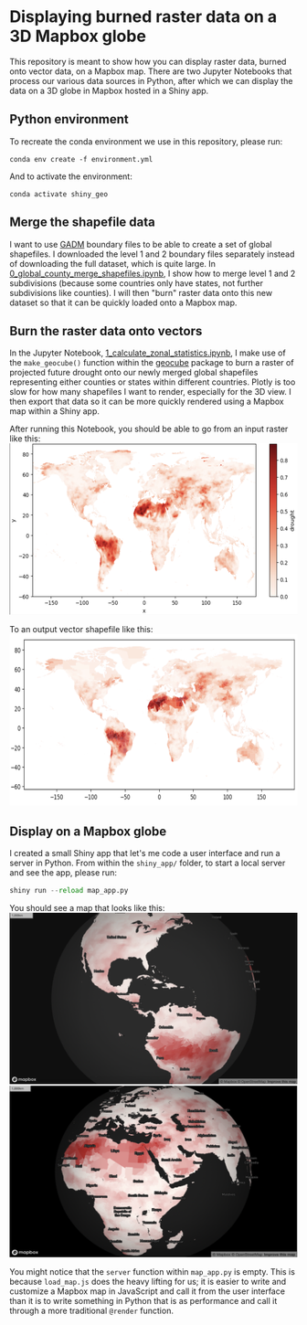 # Displaying burned raster data on a 3D Mapbox globe
This repository is meant to show how you can display raster data, burned onto vector data, on a Mapbox map. There are two Jupyter Notebooks that process our various data sources in Python, after which we can display the data on a 3D globe in Mapbox hosted in a Shiny app.

## Python environment
To recreate the conda environment we use in this repository, please run:
```
conda env create -f environment.yml
```
And to activate the environment:
```
conda activate shiny_geo
```

## Merge the shapefile data
I want to use [GADM](https://gadm.org/download_world.html) boundary files to be able to create a set of global shapefiles. I downloaded the level 1 and 2 boundary files separately instead of downloading the full dataset, which is quite large. In [0_global_county_merge_shapefiles.ipynb](./notebooks/_global_county_merge_shapefiles), I show how to merge level 1 and 2 subdivisions (because some countries only have states, not further subdivisions like counties). I will then "burn" raster data onto this new dataset so that it can be quickly loaded onto a Mapbox map.

## Burn the raster data onto vectors
In the Jupyter Notebook, [1_calculate_zonal_statistics.ipynb](./notebooks/1_calculate_zonal_statistics.ipynb), I make use of the `make_geocube()` function within the [geocube](https://corteva.github.io/geocube/html/index.html) package to burn a raster of projected future drought onto our newly merged global shapefiles representing either counties or states within different countries. Plotly is too slow for how many shapefiles I want to render, especially for the 3D view. I then export that data so it can be more quickly rendered using a Mapbox map within a Shiny app.

After running this Notebook, you should be able to go from an input raster like this:
<img alt="A raster representing a drought index" src="./images/original_raster.png" height="300" width="900">

To an output vector shapefile like this:
<img alt="A vector file where a raster's data has been 'burned' into it" src="./images/vector_from_burned_raster.png" height="300" width="900">

## Display on a Mapbox globe
I created a small Shiny app that let's me code a user interface and run a server in Python. From within the `shiny_app/` folder, to start a local server and see the app, please run:
```python
shiny run --reload map_app.py
```

You should see a map that looks like this:
<img alt="A 3D Mapbox Globe showing how to display raster data burned onto vector shapefiles" src="./images/mapbox_globe_burned_raster_1.png" height="300" width="900">
<img alt="A 3D Mapbox Globe showing how to display raster data burned onto vector shapefiles" src="./images/mapbox_globe_burned_raster_2.png" height="300" width="900">

You might notice that the `server` function within `map_app.py` is empty. This is because `load_map.js` does the heavy lifting for us; it is easier to write and customize a Mapbox map in JavaScript and call it from the user interface than it is to write something in Python that is as performance and call it through a more traditional `@render` function.
